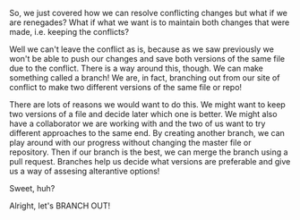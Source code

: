 So, we just covered how we can resolve conflicting changes but what if we are renegades? What if what we want is to maintain both changes that were made, i.e. keeping the conflicts?

Well we can't leave the conflict as is, because as we saw previously we won't be able to push our changes and save both versions of the same file due to the conflict. There is a way around this, though. We can make something called a branch! We are, in fact, branching out from our site of conflict to make two different versions of the same file or repo!

There are lots of reasons we would want to do this. We might want to keep two versions of a file and decide later which one is better. We might also have a collaborator we are working with and the two of us want to try different approaches to the same end. By creating another branch, we can play around with our progress without changing the master file or repository. Then if our branch is the best, we can merge the branch using a pull request. Branches help us decide what versions are preferable and give us a way of assesing alterantive options!

Sweet, huh?

Alright, let's BRANCH OUT!

